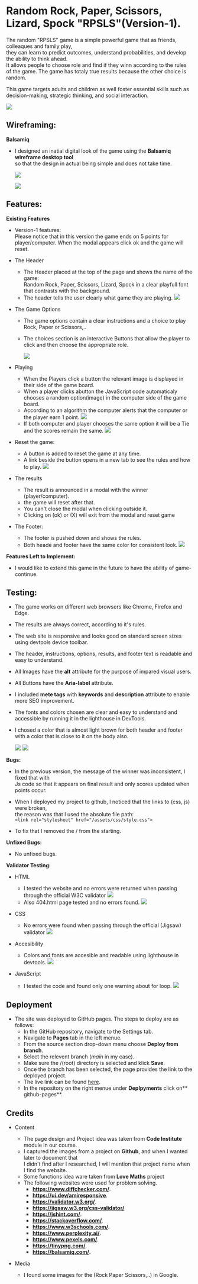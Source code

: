 
# Random Rock, Paper, Scissors, Lizard, Spock "RPSLS"(Version-1).
The random "RPSLS" game is a simple  powerful game that as friends, colleaques and family play,\
they can learn to predict outcomes, understand probabilities, and develop the ability to think ahead.\
It allows people to choose role and find if they winn according to the rules of the game.
The game has totaly true results because the other choice is random.

This game targets adults and children as well foster essential skills such as decision-making, strategic thinking, and social interaction.

 
![](/assets/images/readme/testing/main-game.png)

## Wireframing:
**Balsamiq**
- I designed an inatial digital look of the game using the **Balsamiq wireframe desktop tool**\
  so that the design in actual being simple and does not take time.

  ![](/assets/images/readme/testing/wireframing.png)
  
  ![](/assets/images/readme/testing/wireframing-mobile.png)


## Features:

**Existing Features**
- Version-1 features:\
  Please notice that in this version the game ends on 5 points for player/computer\.
  When the modal appears click ok and the game will reset.
- The Header
  - The Header placed at the top of the page and shows the name of the game:\
    Random Rock, Paper, Scissors, Lizard, Spock in a clear playfull font that contrasts with the background.
  - The header tells the user clearly what game they are playing.
![](/assets/images/readme/testing/header.png)

- The Game Options
  - The game options contain a clear instructions and a choice to play Rock, Paper or Scissors,..
  - The choices section is an interactive Buttons that allow the player to click and then choose the 
    appropriate role.

    ![](/assets/images/readme/testing/options.png)
- Playing
  - When the Players click a button the relevant image is displayed in their side of the game board.
  - When a player clicks abutton the JavaScript code automaticaly chooses a random option(image) 
    in the computer side of the game board.
  - According to an algorithm the computer alerts that the computer or the player earn 1 point.
    ![](/assets/images/readme/testing/alert.png)
  - If both computer and player chooses the same option it will be a Tie\
    and the scores remain the same.
    ![](/assets/images/readme/testing/tie.png)
- Reset the game:
  - A button is added to reset the game at any time.
  - A link beside the button opens in a new tab to see the rules and how to play.
  ![](/assets/images/readme/testing/reset-game.png)
- The results
  - The result is announced in a modal with the winner (player/computer).
  - the game will reset after that.
  - You can't close the modal when clicking outside it.
  - Clicking on (ok) or (X) will exit from the modal and reset game
- The Footer:
  - The footer is pushed down and shows the rules.
  - Both heade and footer have the same color for consistent look.
    ![](/assets/images/readme/testing/footer.png)
  
**Features Left to Implement:**
- I would like to extend this game in the future to  have the ability of game-continue.
## Testing:
  - The game works on different web browsers like Chrome, Firefox and Edge.
  - The results are always correct, according to it's rules.
  - The web site is responsive and looks good on standard screen sizes using devtools device toolbar.
  - The header, instructions, options, results, and footer text is readable and easy to understand.
  
  
  - All Images have the **alt** attribute for the purpose of impared visual users.
  - All Buttons have the **Aria-label** attribute.
  - I included **mete tags** with **keywords** and **description** attribute to enable more
    SEO improvement.
  - The fonts and colors chosen are clear and easy to understand and accessible by running it 
     in the lighthouse in DevTools.
  - I chosed  a color that is almost light brown for both header and footer
     with a color that is close to it on the body also.  


     ![](/assets/images/readme/testing/testing.png)
     ![](/assets/images/readme/testing/desktop-testing.png)
     
     

**Bugs:**
  - In the previous version, the message of the winner was inconsistent, I fixed that with\
    Js code so that it appears on final result and only scores updated when points occur.

  - When I deployed my project to github, I noticed that the  links to (css, js) were broken, \
    the reason was that I used the absolute file path:\
    `<link rel="stylesheet" href="/assets/css/style.css">`
  - To fix that I removed the / from the starting.


**Unfixed Bugs:**
  - No unfixed bugs.

  
**Validator Testing:**
  - HTML
    - I tested the website and no errors were returned when passing through the official W3C validator
    ![](/assets/images/readme/testing/html-validator.png)
    - Also 404.html page tested and no errors found.
    ![](/assets/images/readme/testing/errorpage.png)
    
  - CSS 
    - No errors were found when passing through the official (Jigsaw) validator
      ![](/assets/images/readme/testing/css-validator.png)
  - Accesibility
    - Colors and fonts are accesible and readable using lighthouse in devtools.
      ![](/assets/images/readme/testing/testing.png)
 - JavaScript
   - I tested the code and found only one warning about for loop.
    ![](/assets/images/readme/testing/Js.png)
## Deployment

  - The site was deployed to GitHub pages. The steps to deploy are as follows:
    - In the GitHub repository, navigate to the Settings tab.
    - Navigate to **Pages** tab in the left menue.
    - From the source section drop-down menu choose **Deploy from branch**.
    - Select the relevent branch (*main* in my case).
    - Make sure the /(root) directory is selected and klick **Save**.
    - Once the branch has been selected, the page provides the link to the deployed project.
    - The live link can be found [here](https://kasemdeautsch.github.io/pp2/).
    - In the repository on the right menue under **Deplpyments** click on** github-pages**.

## Credits
- Content
  - The page design and Project idea was taken from **Code Institute** module in our course.
  - I captured the images from a project on **Github**, and when I wanted later to document that\
    I didn't find after I researched, I will mention that project name when I find the website.
  - Some functions idea ware taken from **Love Maths** project
  - The following websites were used for problem solving.
    - **https://www.diffchecker.com/**.
    - **https://ui.dev/amiresponsive**.
    - **https://validator.w3.org/**.
    - **https://jigsaw.w3.org/css-validator/**
    - **https://jshint.com/**.
    - **https://stackoverflow.com/**.
    - **https://www.w3schools.com/**.
    - **https://www.perplexity.ai/**.
    - **https://www.pexels.com/**.
    - **https://tinypng.com/**.
    -  **https://balsamiq.com/**.

- Media
  - I found some images for the (Rock Paper Scissors,..) in Google.
  